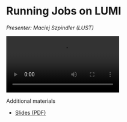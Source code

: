 # Running Jobs on LUMI

*Presenter: Maciej Szpindler (LUST)*

<video src="https://462000265.lumidata.eu/1day-20240208/recordings/06_Running_Jobs_on_LUMI.mp4" controls="controls">
</video>

Additional materials

-   [Slides (PDF)](https://462000265.lumidata.eu/1day-20240208/files/LUMI-1day-20240208-06-running_jobs.pdf)

